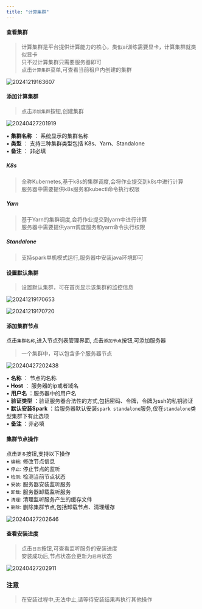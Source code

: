 ```yaml
---
title: "计算集群"
---
```


#### 查看集群

> 计算集群是平台提供计算能力的核心，类似ai训练需要显卡，计算集群就类似显卡 <br/>
> 只不过计算集群只需要服务器即可 <br/>
> 点击`计算集群`菜单,可查看当前租户内创建的集群 <br/>

![20241219163607](https://img.isxcode.com/picgo/20241219163607.png)

#### 添加计算集群

> 点击`添加集群`按钮,创建集群

![20240427201919](https://img.isxcode.com/picgo/20240427201919.png)

▪ **集群名称** ： 系统显示的集群名称 <br/>
▪ **类型** ： 支持三种集群类型包括 K8s、Yarn、Standalone <br/>
▪ **备注** ： 非必填

##### K8s

> 全称Kubernetes,基于k8s的集群调度,会将作业提交到k8s中进行计算 <br/>
> 服务器中需要提供k8s服务和kubectl命令执行权限

##### Yarn

> 基于Yarn的集群调度,会将作业提交到yarn中进行计算 <br/>
> 服务器中需要提供yarn调度服务和yarn命令执行权限

##### Standalone

> 支持spark单机模式运行,服务器中安装java环境即可

#### 设置默认集群

> 设置默认集群，可在首页显示该集群的监控信息

![20241219170653](https://img.isxcode.com/picgo/20241219170653.png)

![20241219170720](https://img.isxcode.com/picgo/20241219170720.png)

#### 添加集群节点

点击`集群名称`,进入节点列表管理界面, 点击`添加节点`按钮,可添加服务器

> 一个集群中，可以包含多个服务器节点

![20240427202438](https://img.isxcode.com/picgo/20240427202438.png)

▪ **名称** ： 节点的名称 <br/>
▪ **Host** ： 服务器的ip或者域名 <br/>
▪ **用户名** ：服务器中的用户名 <br/>
▪ **验证类型** ：验证服务器合法性的方式,包括密码、令牌，令牌为ssh的私钥验证 <br/>
▪ **默认安装Spark** ：给服务器默认安装`spark standalone`服务,仅在`standalone`类型集群下有此选项 <br/>
▪ **备注** ：非必填

#### 集群节点操作

点击`更多`按钮,支持以下操作 <br/>
▪ `编辑`: 修改节点信息 <br/>
▪ `停止`: 停止节点的监听 <br/>
▪ `检测`: 检测当前节点状态 <br/>
▪ `安装`: 服务器安装监听服务 <br/>
▪ `卸载`: 服务器卸载监听服务 <br/>
▪ `清理`: 清理监听服务产生的缓存文件 <br/>
▪ `删除`: 删除集群节点,包括卸载节点、清理缓存 <br/>

![20240427202646](https://img.isxcode.com/picgo/20240427202646.png)

#### 查看安装进度

> 点击`日志`按钮,可查看监听服务的安装进度 <br/>
> 安装成功后,节点状态会更新为`启用`状态

![20240427202911](https://img.isxcode.com/picgo/20240427202911.png)

### 注意

> 在安装过程中,无法中止,请等待安装结果再执行其他操作